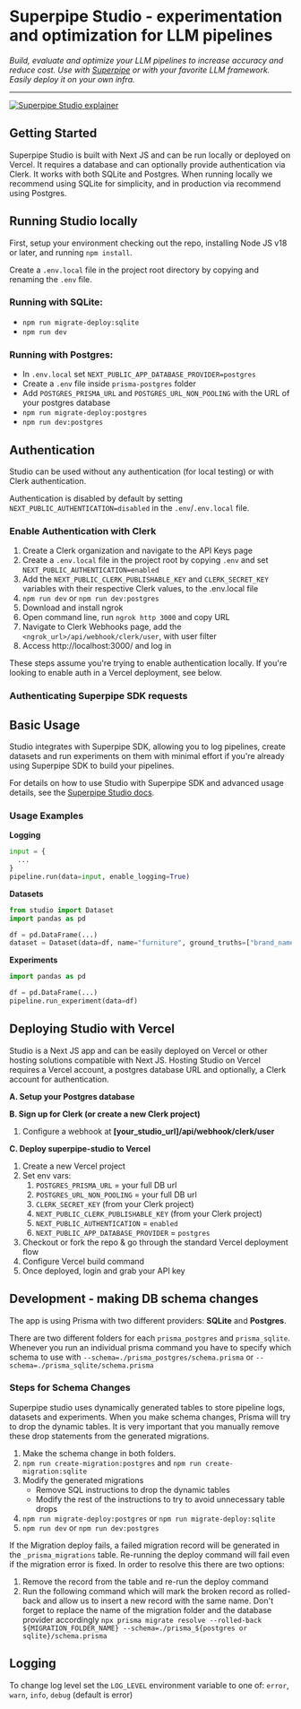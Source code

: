 # Superpipe Studio - experimentation and optimization for LLM pipelines

_Build, evaluate and optimize your LLM pipelines to increase accuracy and reduce cost. Use with [Superpipe](https://github.com/villagecomputing/superpipe) or with your favorite LLM framework. Easily deploy it on your own infra._

---

[![Superpipe Studio explainer](https://img.youtube.com/vi/fKKmUm12LDY/0.jpg)](https://www.youtube.com/watch?v=fKKmUm12LDY)

## Getting Started

Superpipe Studio is built with Next JS and can be run locally or deployed on Vercel. It requires a database and can optionally provide authentication via Clerk. It works with both SQLite and Postgres. When running locally we recommend using SQLite for simplicity, and in production via recommend using Postgres.

## Running Studio locally

First, setup your environment checking out the repo, installing Node JS v18 or later, and running `npm install`.

Create a `.env.local` file in the project root directory by copying and renaming the `.env` file.

### Running with SQLite:
- `npm run migrate-deploy:sqlite`
- `npm run dev`

### Running with Postgres:
- In `.env.local` set `NEXT_PUBLIC_APP_DATABASE_PROVIDER=postgres`
- Create a `.env` file inside `prisma-postgres` folder
- Add `POSTGRES_PRISMA_URL` and `POSTGRES_URL_NON_POOLING` with the URL of your postgres database
- `npm run migrate-deploy:postgres`
- `npm run dev:postgres`

## Authentication

Studio can be used without any authentication (for local testing) or with Clerk authentication.

Authentication is disabled by default by setting `NEXT_PUBLIC_AUTHENTICATION=disabled` in the `.env`/`.env.local` file.

### Enable Authentication with Clerk

1. Create a Clerk organization and navigate to the API Keys page
2. Create a `.env.local` file in the project root by copying `.env` and set `NEXT_PUBLIC_AUTHENTICATION=enabled`
3. Add the `NEXT_PUBLIC_CLERK_PUBLISHABLE_KEY` and `CLERK_SECRET_KEY` variables with their respective Clerk values, to the .env.local file
4. `npm run dev` or `npm run dev:postgres`
5. Download and install ngrok
6. Open command line, run `ngrok http 3000` and copy URL
7. Navigate to Clerk Webhooks page, add the `<ngrok_url>/api/webhook/clerk/user`, with user filter
8. Access http://localhost:3000/ and log in

These steps assume you're trying to enable authentication locally. If you're looking to enable auth in a Vercel deployment, see below.

### Authenticating Superpipe SDK requests

## Basic Usage

Studio integrates with Superpipe SDK, allowing you to log pipelines, create datasets and run experiments on them with minimal effort if you're already using Superpipe SDK to build your pipelines.

For details on how to use Studio with Superpipe SDK and advanced usage details, see the [Superpipe Studio docs](https://docs.superpipe.ai/studio/).

### Usage Examples

**Logging**

```python
input = {
  ...
}
pipeline.run(data=input, enable_logging=True)
```

**Datasets**

```python
from studio import Dataset
import pandas as pd

df = pd.DataFrame(...)
dataset = Dataset(data=df, name="furniture", ground_truths=["brand_name"])
```

**Experiments**

```python
import pandas as pd

df = pd.DataFrame(...)
pipeline.run_experiment(data=df)
```

## Deploying Studio with Vercel

Studio is a Next JS app and can be easily deployed on Vercel or other hosting solutions compatible with Next JS. Hosting Studio on Vercel requires a Vercel account, a postgres database URL and optionally, a Clerk account for authentication.

**A. Setup your Postgres database**

**B. Sign up for Clerk (or create a new Clerk project)**

1. Configure a webhook at **[your_studio_url]/api/webhook/clerk/user**

**C. Deploy superpipe-studio to Vercel**

1. Create a new Vercel project
2. Set env vars:
   1. `POSTGRES_PRISMA_URL` = your full DB url
   2. `POSTGRES_URL_NON_POOLING` = your full DB url
   3. `CLERK_SECRET_KEY` (from your Clerk project)
   4. `NEXT_PUBLIC_CLERK_PUBLISHABLE_KEY` (from your Clerk project)
   5. `NEXT_PUBLIC_AUTHENTICATION` = `enabled`
   6. `NEXT_PUBLIC_APP_DATABASE_PROVIDER` = `postgres`
3. Checkout or fork the repo & go through the standard Vercel deployment flow
4. Configure Vercel build command
5. Once deployed, login and grab your API key

## Development - making DB schema changes

The app is using Prisma with two different providers: **SQLite** and **Postgres**. 

There are two different folders for each `prisma_postgres` and `prisma_sqlite`. Whenever you run an individual prisma command you have to specify which schema to use with `--schema=./prisma_postgres/schema.prisma` or `--schema=./prisma_sqlite/schema.prisma`

### Steps for Schema Changes

Superpipe studio uses dynamically generated tables to store pipeline logs, datasets and experiments. When you make schema changes, Prisma will try to drop the dynamic tables. It is very important that you manually remove these drop statements from the generated migrations.

1. Make the schema change in both folders.
2. `npm run create-migration:postgres` and `npm run create-migration:sqlite`
3. Modify the generated migrations
    - Remove SQL instructions to drop the dynamic tables
    - Modify the rest of the instructions to try to avoid unnecessary table drops
4. `npm run migrate-deploy:postgres` or `npm run migrate-deploy:sqlite`
5. `npm run dev` or `npm run dev:postgres`

If the Migration deploy fails, a failed migration record will be generated in the `_prisma_migrations` table. Re-running the deploy command will fail even if the migration error is fixed. In order to resolve this there are two options:
1. Remove the record from the table and re-run the deploy command
2. Run the following command which will mark the broken record as rolled-back and allow us to insert a new record with the same name. Don't forget to replace the name of the migration folder and the database provider accordingly
`npx prisma migrate resolve --rolled-back ${MIGRATION_FOLDER_NAME} --schema=./prisma_${postgres or sqlite}/schema.prisma`

## Logging 

To change log level set the `LOG_LEVEL` environment variable to one of: `error`, `warn`, `info`, `debug` (default is error)
